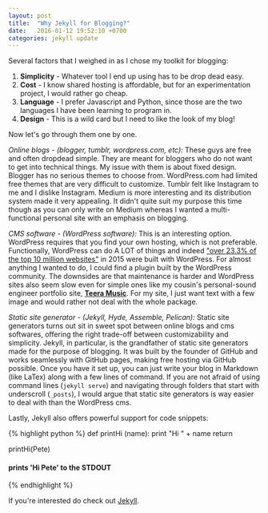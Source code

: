 ```yaml
---
layout: post
title:  "Why Jekyll for Blogging?"
date:   2016-01-12 19:52:10 +0700
categories: jekyll update
---
```

Several factors that I weighed in as I chose my toolkit for blogging: 

1. **Simplicity** - Whatever tool I end up using has to be drop dead easy. 
2. **Cost** - I know shared hosting is affordable, but for an experimentation project, I would rather go cheap. 
3. **Language** - I prefer Javascript and Python, since those are the two languages I have been learning to program in. 
4. **Design** - This is a wild card but I need to like the look of my blog!

Now let's go through them one by one. 

*Online blogs -  (blogger, tumblr, wordpress.com, etc):* These guys are free and often dropdead simple. They are meant for bloggers who do not want to get into technical things. My issue with them is about fixed design. Blogger has no serious themes to choose from. WordPress.com had limited free themes that are very difficult to customize. Tumblr felt like Instagram to me and I dislike Instagram. Medium is more interesting and its distribution system made it very appealing. It didn't quite suit my purpose this time though as you can only write on Medium whereas I wanted a multi-functional personal site with an emphasis on blogging.

*CMS software - (WordPress software):* This is an interesting option. WordPress requires that you find your own hosting, which is not preferable. Functionally, WordPress can do A LOT of things and indeed ["over 23.3% of the top 10 million websites"](wp-stat) in 2015 were built with WordPress. For almost anything I wanted to do, I could find a plugin built by the WordPress community. The downsides are that maintenance is harder and WordPress sites also seem slow even for simple ones like my cousin's personal-sound engineer portfolio site, **[Teera Music](teera)**. For my site, I just want text with a few image and would rather not deal with the whole package.

*Static site generator - (Jekyll, Hyde, Assemble, Pelican):* Static site generators turns out sit in sweet spot between online blogs and cms softwares, offering the right trade-off between customizability and simplicity. Jekyll, in particular, is the grandfather of static site generators made for the purpose of blogging. It was built by the founder of GitHub and works seamlessly with GitHub pages, making free hosting via GitHub possible. Once you have it set up, you can just write your blog in Markdown (like LaTex) along with a few lines of command. If you are not afraid of using command lines (`jekyll serve`) and navigating through folders that start with underscroll (`_posts`), I would argue that static site generators is way easier to deal with than the WordPress cms. 

Lastly, Jekyll also offers powerful support for code snippets:

{% highlight python %}
def printHi (name):
    print "Hi " + name
    return

printHi(Pete)
#### prints 'Hi Pete' to the STDOUT
{% endhighlight %}

If you're interested do check out [Jekyll](jekyll). 

[jekyll]: http://jekyllrb.com
[teera]: http://www.teeramusic.com/